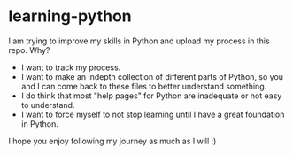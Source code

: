 # learning-python
I am trying to improve my skills in Python and upload my process in this repo.
Why?
- I want to track my process.
- I want to make an indepth collection of different parts of Python, so you and I can come back to these files to better understand something.
- I do think that most "help pages" for Python are inadequate or not easy to understand.
- I want to force myself to not stop learning until I have a great foundation in Python.

I hope you enjoy following my journey as much as I will :)
